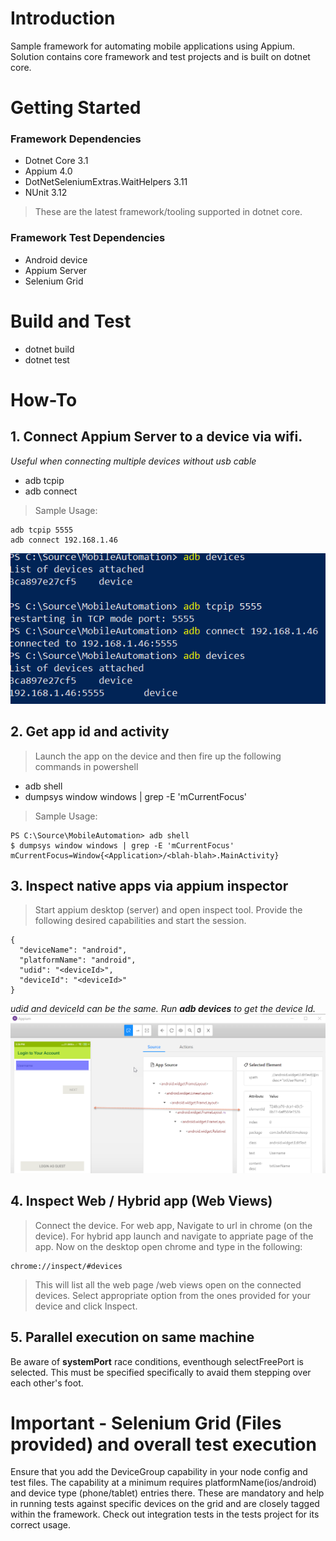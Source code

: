 # Introduction 
Sample framework for automating mobile applications using Appium.
Solution contains core framework and test projects and is built on
dotnet core.

# Getting Started
### Framework Dependencies
- Dotnet Core 3.1
- Appium 4.0
- DotNetSeleniumExtras.WaitHelpers 3.11
- NUnit 3.12
> These are the latest framework/tooling supported in dotnet core.
### Framework Test Dependencies
- Android device
- Appium Server
- Selenium Grid

# Build and Test
- dotnet build
- dotnet test 

# How-To
## 1. Connect Appium Server to a device via wifi.
*Useful when connecting multiple devices without usb cable*
- adb tcpip <portNumber>
- adb connect <ipaddressOfDevice>
> Sample Usage:
```
adb tcpip 5555
adb connect 192.168.1.46
```
![Image of tcp](Documentation\resources\tcp.png)
## 2. Get app id and activity
> Launch the app on the device and then fire up the following commands in powershell
- adb shell
- dumpsys window windows | grep -E 'mCurrentFocus'
> Sample Usage:
``` 
PS C:\Source\MobileAutomation> adb shell
$ dumpsys window windows | grep -E 'mCurrentFocus'
mCurrentFocus=Window{<Application>/<blah-blah>.MainActivity}
```
## 3. Inspect native apps via appium inspector
> Start appium desktop (server) and open inspect tool.
> Provide the following desired capabilities and start the session.
```
{
  "deviceName": "android",
  "platformName": "android",
  "udid": "<deviceId>",
  "deviceId": "<deviceId>"
}

```
*udid and deviceId can be the same. Run **adb devices** to get the device Id.*
![Image of nativeInspect](Documentation\resources\nativeInspect.png)
## 4. Inspect Web / Hybrid app (Web Views)
> Connect the device. For web app, Navigate to url in chrome (on the device). For hybrid app launch and navigate to appriate page of the app. Now on the desktop open chrome and type in the following:
```
chrome://inspect/#devices
```

> This will list all the web page /web views open on the connected devices. Select appropriate option from the ones provided for your device and click Inspect.

## 5. Parallel execution on same machine
Be aware of **systemPort** race conditions, eventhough selectFreePort is selected.
This must be specified specifically to avaid them stepping over each other's foot. 

# Important - Selenium Grid (Files provided) and overall test execution
Ensure that you add the DeviceGroup capability in your node config and test files. The capability at a minimum requires platformName(ios/android) and device type (phone/tablet) entries there. These are mandatory and help in running tests against specific devices on the grid and are closely tagged within the framework. Check out integration tests in the tests project for its correct usage.
